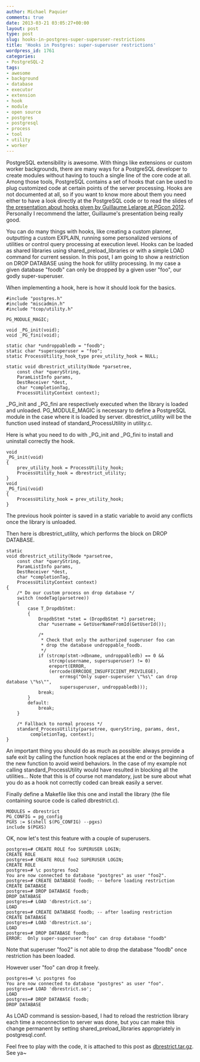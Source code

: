 ```yaml
---
author: Michael Paquier
comments: true
date: 2013-03-21 03:05:27+00:00
layout: post
type: post
slug: hooks-in-postgres-super-superuser-restrictions
title: 'Hooks in Postgres: super-superuser restrictions'
wordpress_id: 1761
categories:
- PostgreSQL-2
tags:
- awesome
- background
- database
- executor
- extension
- hook
- module
- open source
- postgres
- postgresql
- process
- tool
- utility
- worker
---
```


PostgreSQL extensibility is awesome. With things like extensions or custom worker backgrounds, there are many ways for a PostgreSQL developer to create modules without having to touch a single line of the core code at all. Among those tools, PostgreSQL contains a set of hooks that can be used to plug customized code at certain points of the server processing. Hooks are not documented at all, so if you want to know more about them you need either to have a look directly at the PostgreSQL code or to read the slides of [the presentation about hooks given by Guillaume Lelarge at PGcon 2012](http://wiki.postgresql.org/images/e/e3/Hooks_in_postgresql.pdf). 
Personally I recommend the latter, Guillaume's presentation being really good.

You can do many things with hooks, like creating a custom planner, outputting a custom EXPLAIN, running some personalized versions of utilities or control query processing at execution level. Hooks can be loaded as shared libraries using shared\_preload\_libraries or with a simple LOAD command for current session. In this post, I am going to show a restriction on DROP DATABASE using the hook for utility processing. In my case a given database "foodb" can only be dropped by a given user "foo", our godly super-superuser.

When implementing a hook, here is how it should look for the basics.

    #include "postgres.h"
    #include "miscadmin.h"
    #include "tcop/utility.h"
    
    PG_MODULE_MAGIC;
    
    void _PG_init(void);
    void _PG_fini(void);
    
    static char *undroppabledb = "foodb";
    static char *supersuperuser = "foo";
    static ProcessUtility_hook_type prev_utility_hook = NULL;
    
    static void dbrestrict_utility(Node *parsetree,
        const char *queryString,
        ParamListInfo params,
        DestReceiver *dest,
        char *completionTag,
        ProcessUtilityContext context);

\_PG\_init and \_PG\_fini are respectively executed when the library is loaded and unloaded. PG\_MODULE\_MAGIC is necessary to define a PostgreSQL module in the case where it is loaded by server. dbrestrict\_utility will be the function used instead of standard\_ProcessUtility in utility.c.

Here is what you need to do with \_PG\_init and \_PG\_fini to install and uninstall correctly the hook.

    void
    _PG_init(void)
    {
        prev_utility_hook = ProcessUtility_hook;
        ProcessUtility_hook = dbrestrict_utility;
    }
    void
    _PG_fini(void)
    {
        ProcessUtility_hook = prev_utility_hook;
    }

The previous hook pointer is saved in a static variable to avoid any conflicts once the library is unloaded.

Then here is dbrestrict\_utility, which performs the block on DROP DATABASE.

    static
    void dbrestrict_utility(Node *parsetree,
        const char *queryString,
        ParamListInfo params,
        DestReceiver *dest,
        char *completionTag,
        ProcessUtilityContext context)
    {
        /* Do our custom process on drop database */
        switch (nodeTag(parsetree))
        {
            case T_DropdbStmt:
            {
                DropdbStmt *stmt = (DropdbStmt *) parsetree;
                char *username = GetUserNameFromId(GetUserId());
    
                /*
                 * Check that only the authorized superuser foo can
                 * drop the database undroppable_foodb.
                 */
                if (strcmp(stmt->dbname, undroppabledb) == 0 &&
                    strcmp(username, supersuperuser) != 0)
                    ereport(ERROR,
                    (errcode(ERRCODE_INSUFFICIENT_PRIVILEGE),
                        errmsg("Only super-superuser \"%s\" can drop database \"%s\"",
                        supersuperuser, undroppabledb)));
                break;
            }
            default:
                break;
        }
    
        /* Fallback to normal process */
        standard_ProcessUtility(parsetree, queryString, params, dest,
             completionTag, context);
    }

An important thing you should do as much as possible: always provide a safe exit by calling the function hook replaces at the end or the beginning of the new function to avoid weird behaviors. In the case of my example not calling standard\_ProcessUtility would have resulted in blocking all the utilities...  Note that this is of course not mandatory, just be sure about what you do as a hook not correctly coded can break easily a server.

Finally define a Makefile like this one and install the library (the file containing source code is called dbrestrict.c).

    MODULES = dbrestrict
    PG_CONFIG = pg_config
    PGXS := $(shell $(PG_CONFIG) --pgxs)
    include $(PGXS)

OK, now let's test this feature with a couple of superusers.

    postgres=# CREATE ROLE foo SUPERUSER LOGIN;
    CREATE ROLE
    postgres=# CREATE ROLE foo2 SUPERUSER LOGIN;
    CREATE ROLE
    postgres=# \c postgres foo2
    You are now connected to database "postgres" as user "foo2".
    postgres=# CREATE DATABASE foodb; -- before loading restriction
    CREATE DATABASE
    postgres=# DROP DATABASE foodb;
    DROP DATABASE
    postgres=# LOAD 'dbrestrict.so';
    LOAD
    postgres=# CREATE DATABASE foodb; -- after loading restriction
    CREATE DATABASE
    postgres=# LOAD 'dbrestrict.so';
    LOAD
    postgres=# DROP DATABASE foodb;
    ERROR:  Only super-superuser "foo" can drop database "foodb"

Note that superuser "foo2" is not able to drop the database "foodb" once restriction has been loaded.

However user "foo" can drop it freely.

    postgres=# \c postgres foo 
    You are now connected to database "postgres" as user "foo".
    postgres=# LOAD 'dbrestrict.so';
    LOAD
    postgres=# DROP DATABASE foodb;
    DROP DATABASE

As LOAD command is session-based, I had to reload the restriction library each time a reconnection to server was done, but you can make this change permanent by setting shared\_preload\_libraries appropriately in postgresql.conf.

Feel free to play with the code, it is attached to this post as [dbrestrict.tar.gz](http://michael.otacoo.com/wp-content/uploads/2013/03/dbrestrict.tar.gz).
See ya~
